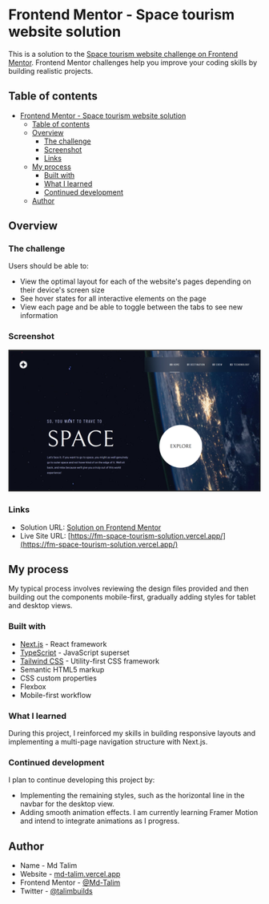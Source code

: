 # Frontend Mentor - Space tourism website solution

This is a solution to the [Space tourism website challenge on Frontend Mentor](https://www.frontendmentor.io/challenges/space-tourism-multipage-website-gRWj1URZ3). Frontend Mentor challenges help you improve your coding skills by building realistic projects.

## Table of contents

- [Frontend Mentor - Space tourism website solution](#frontend-mentor---space-tourism-website-solution)
  - [Table of contents](#table-of-contents)
  - [Overview](#overview)
    - [The challenge](#the-challenge)
    - [Screenshot](#screenshot)
    - [Links](#links)
  - [My process](#my-process)
    - [Built with](#built-with)
    - [What I learned](#what-i-learned)
    - [Continued development](#continued-development)
  - [Author](#author)

## Overview

### The challenge

Users should be able to:

- View the optimal layout for each of the website's pages depending on their device's screen size
- See hover states for all interactive elements on the page
- View each page and be able to toggle between the tabs to see new information

### Screenshot

![Homepage](./public/screenshot-homepage.png)

### Links

- Solution URL: [Solution on Frontend Mentor](https://www.frontendmentor.io/solutions/space-tourism-website-solution-XIeev4n06G)
- Live Site URL: [https://fm-space-tourism-solution.vercel.app/](https://fm-space-tourism-solution.vercel.app/)

## My process

My typical process involves reviewing the design files provided and then building out the components mobile-first, gradually adding styles for tablet and desktop views.

### Built with

- [Next.js](https://nextjs.org/) - React framework
- [TypeScript](https://www.typescriptlang.org/) - JavaScript superset
- [Tailwind CSS](https://tailwindcss.com/) - Utility-first CSS framework
- Semantic HTML5 markup
- CSS custom properties
- Flexbox
- Mobile-first workflow

### What I learned

During this project, I reinforced my skills in building responsive layouts and implementing a multi-page navigation structure with Next.js.

### Continued development

I plan to continue developing this project by:
- Implementing the remaining styles, such as the horizontal line in the navbar for the desktop view.
- Adding smooth animation effects. I am currently learning Framer Motion and intend to integrate animations as I progress.

## Author

- Name - Md Talim
- Website - [md-talim.vercel.app](https://md-talim.vercel.app)
- Frontend Mentor - [@Md-Talim](https://www.frontendmentor.io/profile/Md-Talim)
- Twitter - [@talimbuilds](https://twitter.com/talimbuilds)
